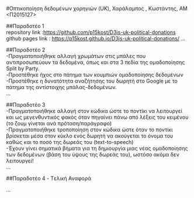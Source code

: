#Οπτικοποίηση δεδομένων χορηγιών (UK), Χαράλαμπος , Κωστάντης, ΑΜ <Π2015127>

##Παραδοτέο 1  <br />
repository link :https://github.com/p15kost/D3js-uk-political-donations  <br />
github pages link : https://p15kost.github.io/D3js-uk-political-donations/ 
...

##Παραδοτέο 2 <br />
-Πραγματοποιήθηκε αλλαγή χρωμάτων στις μπάλες που αντιπροσωπεύουν τα δεδομένα, όπως και στα 3 πεδία της ομαδοποίησης Split by Party. <br />
-Προστέθηκε ήχος στο πάτημα των κουμπιών ομαδοποίησης δεδομένων <br />
-Προστέθηκε η δυνατότητα αναζήτησης του δωρητή στο Google με το πάτημα της αντίστοιχης μπάλας-δεδομένων. <br />
...

##Παραδοτέο 3 <br />
-Πραγματοποιήθηκε αλλαγή στον κώδικα ώστε το ποντίκι να λειτουργεί και ως μεγενθυντικός φακός όταν πηγαίνει πάνω από λέξεις του κειμένου (το ζουμ γίνεται ανά πρόταση/παράγραφο) <br />
-Πραγματοποιήθηκε τροποποίηση στον κώδικα ώστε όταν το ποντίκι βρίσκεται μέσα στον κύκλο ενός δωρητή να ακούγεται το όνομα του καθώς και το ποσό της δωρεάς του (text-to-speech) <br />
-Έχουν γίνει σηματικά βήματα για τη δημιουργία μιας νέας ομαδοποίησης των δεδομένων (βάση του ύψους της δωρεάς του), ωστόσο ακόμα δεν λειτουργεί! <br />
...

##Παραδοτέο 4 - Tελική Αναφορά

...
